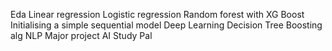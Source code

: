 Eda 
Linear regression 
Logistic regression 
Random forest with XG Boost
Initialising a simple sequential model 
Deep Learning 
Decision Tree
Boosting alg 
NLP
Major project AI Study Pal
